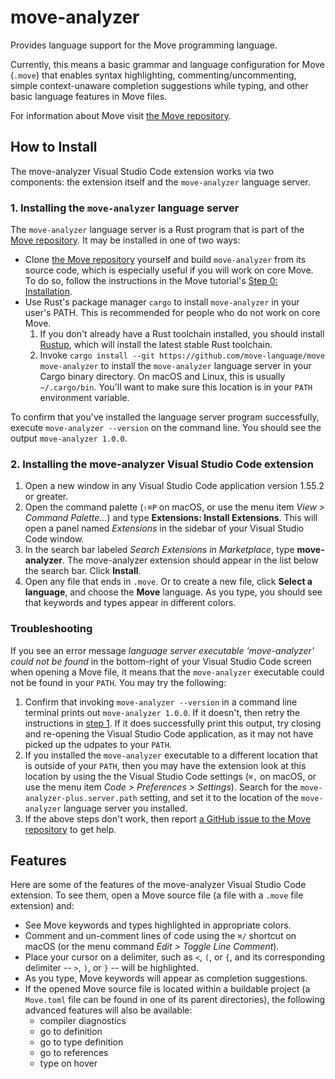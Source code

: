 # move-analyzer

Provides language support for the Move programming language.

Currently, this means a basic grammar and language configuration for Move (`.move`) that enables
syntax highlighting, commenting/uncommenting, simple context-unaware completion suggestions while
typing, and other basic language features in Move files.

For information about Move visit [the Move repository](https://github.com/move-language/move).

## How to Install

The move-analyzer Visual Studio Code extension works via two components: the extension itself and
the `move-analyzer` language server.

### 1. Installing the `move-analyzer` language server<span id="Step1">

The `move-analyzer` language server is a Rust program that is part of the
[Move repository](https://github.com/move-language/move). It may be installed in one of two ways:

- Clone [the Move repository](https://github.com/move-language/move) yourself and build
  `move-analyzer` from its source code, which is especially useful if you will work on core Move.
  To do so, follow the instructions in the Move tutorial's
  [Step 0: Installation](https://github.com/move-language/move/tree/main/language/documentation/tutorial#step-0-installation).
- Use Rust's package manager `cargo` to install `move-analyzer` in your user's PATH. This
  is recommended for people who do not work on core Move.
  1.  If you don't already have a Rust toolchain installed, you should install
      [Rustup](https://rustup.rs/), which will install the latest stable Rust toolchain.
  2.  Invoke `cargo install --git https://github.com/move-language/move move-analyzer` to install the
      `move-analyzer` language server in your Cargo binary directory. On macOS and Linux, this is
      usually `~/.cargo/bin`. You'll want to make sure this location is in your `PATH` environment
      variable.

To confirm that you've installed the language server program successfully, execute
`move-analyzer --version` on the command line. You should see the output `move-analyzer 1.0.0`.

### 2. Installing the move-analyzer Visual Studio Code extension

1. Open a new window in any Visual Studio Code application version 1.55.2 or greater.
2. Open the command palette (`⇧⌘P` on macOS, or use the menu item _View > Command Palette..._) and
   type **Extensions: Install Extensions**. This will open a panel named _Extensions_ in the
   sidebar of your Visual Studio Code window.
3. In the search bar labeled _Search Extensions in Marketplace_, type **move-analyzer**. The
   move-analyzer extension should appear in the list below the search bar. Click **Install**.
4. Open any file that ends in `.move`. Or to create a new file, click **Select a language**, and
   choose the **Move** language. As you type, you should see that keywords and types appear in
   different colors.

### Troubleshooting

If you see an error message _language server executable 'move-analyzer' could not be found_ in the
bottom-right of your Visual Studio Code screen when opening a Move file, it means that the
`move-analyzer` executable could not be found in your `PATH`. You may try the following:

1. Confirm that invoking `move-analyzer --version` in a command line terminal prints out
   `move-analyzer 1.0.0`. If it doesn't, then retry the instructions in [step 1](./Step1). If it
   does successfully print this output, try closing and re-opening the Visual Studio Code
   application, as it may not have picked up the udpates to your `PATH`.
2. If you installed the `move-analyzer` executable to a different location that is outside of your
   `PATH`, then you may have the extension look at this location by using the the Visual Studio Code
   settings (`⌘,` on macOS, or use the menu item _Code > Preferences > Settings_). Search for the
   `move-analyzer-plus.server.path` setting, and set it to the location of the `move-analyzer` language
   server you installed.
3. If the above steps don't work, then report
   [a GitHub issue to the Move repository](https://github.com/move-language/move/issues) to get help.

## Features

Here are some of the features of the move-analyzer Visual Studio Code extension. To see them, open a
Move source file (a file with a `.move` file extension) and:

- See Move keywords and types highlighted in appropriate colors.
- Comment and un-comment lines of code using the `⌘/` shortcut on macOS (or the menu command _Edit >
  Toggle Line Comment_).
- Place your cursor on a delimiter, such as `<`, `(`, or `{`, and its corresponding delimiter --
  `>`, `)`, or `}` -- will be highlighted.
- As you type, Move keywords will appear as completion suggestions.
- If the opened Move source file is located within a buildable project (a `Move.toml` file can be
  found in one of its parent directories), the following advanced features will also be available:
  - compiler diagnostics
  - go to definition
  - go to type definition
  - go to references
  - type on hover
